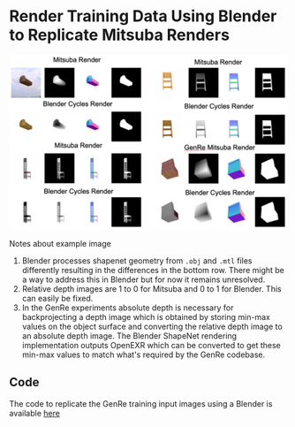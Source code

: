 # Render Training Data Using Blender to Replicate Mitsuba Renders

![alt text](img/rendering_comparison.png)

Notes about example image
1. Blender processes shapenet geometry from `.obj` and `.mtl` files differently resulting in the differences in the bottom row. There might be a way to address this in Blender but for now it remains unresolved.
2. Relative depth images are 1 to 0 for Mitsuba and 0 to 1 for Blender. This can easily be fixed.
3. In the GenRe experiments absolute depth is necessary for backprojecting a depth image which is obtained by storing min-max values on the object surface and converting the relative depth image to an absolute depth image. The Blender ShapeNet rendering implementation outputs OpenEXR which can be converted to get these min-max values to match what's required by the GenRe codebase.

## Code

The code to replicate the GenRe training input images using a Blender is available [here](link-to-code)
